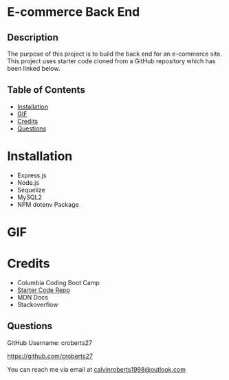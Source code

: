# E-commerce Back End

## Description

The purpose of this project is to build the back end for an e-commerce site. This project uses starter code cloned from a GitHub repository which has been linked below.

## Table of Contents

- [Installation](#installation)
- [GIF](#gif)
- [Credits](#credits)
- [Questions](#questions)

# Installation

- Express.js
- Node.js
- Sequelize
- MySQL2
- NPM dotenv Package

# GIF

# Credits

- Columbia Coding Boot Camp
- [Starter Code Repo](https://github.com/coding-boot-camp/fantastic-umbrella)
- MDN Docs
- Stackoverflow

## Questions

GitHub Username: croberts27

https://github.com/croberts27

You can reach me via email at calvinroberts1998@outlook.com